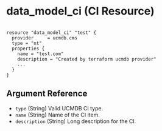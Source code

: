 # data_model_ci (CI Resource) 

```hcl

resource "data_model_ci" "test" {
  provider     = ucmdb.cms
  type = "nt"
  properties {
    name = "test.com"
    description = "Created by terraform ucmdb provider"
    ...
  }
}

```


## Argument Reference

- `type` (String) Valid UCMDB CI type.
- `name` (String) Name of the CI item.
- `description` (String) Long description for the CI.





